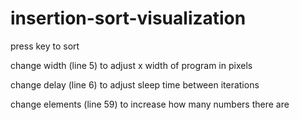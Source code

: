 # insertion-sort-visualization
press key to sort

change width (line 5) to adjust x width of program in pixels

change delay (line 6) to adjust sleep time between iterations

change elements (line 59) to increase how many numbers there are
